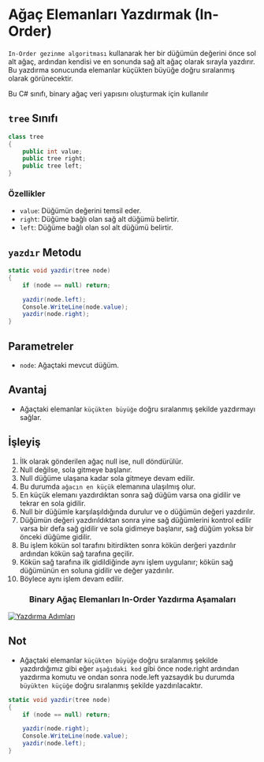 # Ağaç Elemanları Yazdırmak (In-Order)
`In-Order gezinme algoritması` kullanarak her bir düğümün değerini önce sol alt ağaç, ardından kendisi ve en sonunda sağ alt ağaç olarak sırayla yazdırır. Bu yazdırma sonucunda elemanlar küçükten büyüğe doğru sıralanmış olarak görünecektir.


Bu C# sınıfı, binary ağaç veri yapısını oluşturmak için kullanılır
## `tree` Sınıfı

```csharp
class tree
{
    public int value;
    public tree right;
    public tree left;
}
```

### Özellikler

- `value`: Düğümün değerini temsil eder.
- `right`: Düğüme bağlı olan sağ alt düğümü belirtir.
- `left`: Düğüme bağlı olan sol alt düğümü belirtir.

## `yazdır` Metodu
```csharp
static void yazdir(tree node)
{
    if (node == null) return;

    yazdir(node.left);
    Console.WriteLine(node.value);
    yazdir(node.right);
}
```

## Parametreler

- `node`: Ağaçtaki mevcut düğüm.

## Avantaj

- Ağaçtaki elemanlar `küçükten büyüğe` doğru sıralanmış şekilde yazdırmayı sağlar.

## İşleyiş
1. İlk olarak gönderilen ağaç null ise, null döndürülür.
2. Null değilse, sola gitmeye başlanır.
3. Null düğüme ulaşana kadar sola gitmeye devam edilir.
4. Bu durumda `ağacın en küçük` elemanına ulaşılmış olur.
5. En küçük elemanı yazdırdıktan sonra sağ düğüm varsa ona gidilir ve tekrar en sola gidilir.
6. Null bir düğümle karşılaşıldığında durulur ve o düğümün değeri yazdırılır.
7. Düğümün değeri yazdırıldıktan sonra yine sağ düğümlerini kontrol edilir varsa bir defa sağ gidilir ve sola gidimeye başlanır, sağ düğüm yoksa bir önceki düğüme gidilir. 
8. Bu işlem kökün sol tarafını bitirdikten sonra kökün derğeri yazdırılır ardından kökün sağ tarafına geçilir.
9. Kökün sağ tarafına ilk gidildiğinde aynı işlem uygulanır; kökün sağ düğümünün en soluna gidilir ve değer yazdırılır.
10. Böylece aynı işlem devam edilir.

<div align="center">
    <h3>Binary Ağaç Elemanları In-Order Yazdırma Aşamaları</h3>
</div>

[![Yazdırma Adımları](https://github.com/yasir723/Agac-Elemanlari-Yazdirmak-Pre-Order-/assets/111686779/69b40cce-02df-45f7-8453-da0bc03731d7)](https://github.com/yasir723/Agac-Elemanlari-Yazdirmak-Pre-Order-/assets/111686779/69b40cce-02df-45f7-8453-da0bc03731d7)

## Not

- Ağaçtaki elemanlar `küçükten büyüğe` doğru sıralanmış şekilde yazdırdığımız gibi eğer `aşağıdaki kod` gibi önce node.right ardından yazdırma komutu ve ondan sonra node.left yazsaydık bu durumda `büyükten küçüğe` doğru sıralanmış şekilde yazdırılacaktır.

```csharp
static void yazdir(tree node)
{
    if (node == null) return;

    yazdir(node.right);
    Console.WriteLine(node.value);
    yazdir(node.left);
}
```
